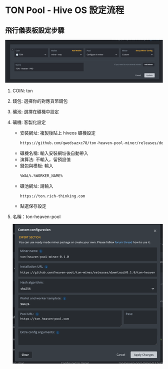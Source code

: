 # TON Pool - Hive OS 設定流程

## 飛行儀表板設定步驟

![alt text](https://github.com/heaven-pool/ton-miner/blob/dev/docs/img/flightsheet.png?raw=true)

1. COIN: ton
2. 錢包: 選擇你的對應貨幣錢包
3. 礦池: 選擇在礦機中設定
4. 礦機: 客製化設定
   - 安裝網址: 複製後貼上 hiveos 礦機設定
      ```sh
      https://github.com/qwedsazxc78/ton-heaven-pool-miner/releases/download/0.2.4/ton-heaven-pool-miner-0.2.4-hiveos.tar.gz
      ```
   - 礦機名稱: 輸入安裝網址後自動帶入
   - 演算法: 不輸入，留預設值
   - 錢包與模板: 輸入
      ```sh
      %WAL%.%WORKER_NAME%
      ```
   - 礦池網址: 請輸入
      ```sh
      https://ton.rich-thinking.com
      ```
   - 點選保存設定
5. 名稱：ton-heaven-pool

   ![alt text](https://github.com/heaven-pool/ton-miner/blob/dev/docs/img/flightsheet-configuration.png?raw=true)
